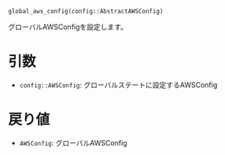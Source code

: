 ```
global_aws_config(config::AbstractAWSConfig)
```

グローバルAWSConfigを設定します。

# 引数

  * `config::AWSConfig`: グローバルステートに設定するAWSConfig

# 戻り値

  * `AWSConfig`: グローバルAWSConfig
